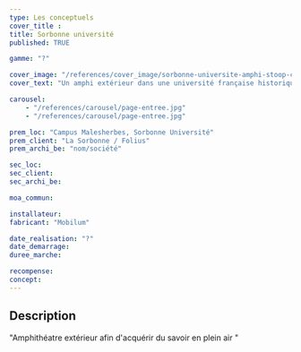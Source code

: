 ```yaml
---
type: Les conceptuels
cover_title :
title: Sorbonne université
published: TRUE

gamme: "?"

cover_image: "/references/cover_image/sorbonne-universite-amphi-stoop-cube.jpg"
cover_text: "Un amphi extérieur dans une université française historique"

carousel:
    - "/references/carousel/page-entree.jpg"
    - "/references/carousel/page-entree.jpg"

prem_loc: "Campus Malesherbes, Sorbonne Université"
prem_client: "La Sorbonne / Folius"
prem_archi_be: "nom/société"

sec_loc:
sec_client:
sec_archi_be:

moa_commun:

installateur:
fabricant: "Mobilum"

date_realisation: "?"
date_demarrage:
duree_marche:

recompense:
concept:
---
```


## Description

"Amphithéatre extérieur afin d'acquérir du savoir en plein air "
